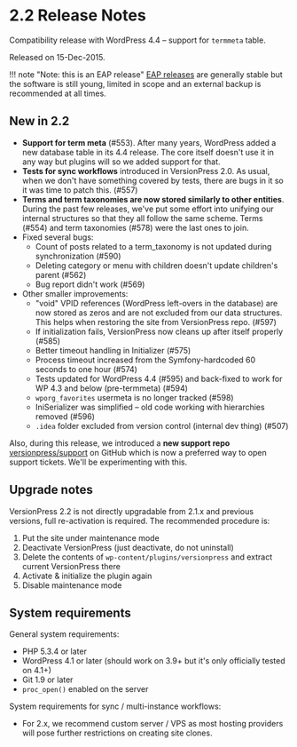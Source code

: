 # 2.2 Release Notes

Compatibility release with WordPress 4.4 – support for `termmeta` table.

Released on 15-Dec-2015.

!!! note "Note: this is an EAP release"
    [EAP releases](../getting-started/about-eap.md) are generally stable but the software is still young, limited in scope and an external backup is recommended at all times.


## New in 2.2

 - **Support for term meta** (#553). After many years, WordPress added a new database table in its 4.4 release. The core itself doesn't use it in any way but plugins will so we added support for that.
 - **Tests for sync workflows** introduced in VersionPress 2.0. As usual, when we don't have something covered by tests, there are bugs in it so it was time to patch this. (#557)
 - **Terms and term taxonomies are now stored similarly to other entities**. During the past few releases, we've put some effort into unifying our internal structures so that they all follow the same scheme. Terms (#554) and term taxonomies (#578) were the last ones to join.
 - Fixed several bugs:
     - Count of posts related to a term_taxonomy is not updated during synchronization (#590)
     - Deleting category or menu with children doesn't update children's parent (#562)
     - Bug report didn't work (#569)
 - Other smaller improvements:
     - "void" VPID references (WordPress left-overs in the database) are now stored as zeros and are not excluded from our data structures. This helps when restoring the site from VersionPress repo. (#597)
     - If initialization fails, VersionPress now cleans up after itself properly (#585)
     - Better timeout handling in Initializer (#575)
     - Process timeout increased from the Symfony-hardcoded 60 seconds to one hour (#574)
     - Tests updated for WordPress 4.4 (#595) and back-fixed to work for WP 4.3 and below (pre-termmeta) (#594)
     - `wporg_favorites` usermeta is no longer tracked (#598)
     - IniSerializer was simplified – old code working with hierarchies removed (#596)
     - `.idea` folder excluded from version control (internal dev thing) (#507)

Also, during this release, we introduced a **new support repo** [versionpress/support](https://github.com/versionpress/support) on GitHub which is now a preferred way to open support tickets. We'll be experimenting with this.


## Upgrade notes

VersionPress 2.2 is not directly upgradable from 2.1.x and previous versions, full re-activation is required. The recommended procedure is:

 1. Put the site under maintenance mode
 2. Deactivate VersionPress (just deactivate, do not uninstall)
 3. Delete the contents of `wp-content/plugins/versionpress` and extract current VersionPress there
 4. Activate & initialize the plugin again
 5. Disable maintenance mode


## System requirements

General system requirements:

 - PHP 5.3.4 or later
 - WordPress 4.1 or later (should work on 3.9+ but it's only officially tested on 4.1+)
 - Git 1.9 or later
 - `proc_open()` enabled on the server

System requirements for sync / multi-instance workflows:

 - For 2.x, we recommend custom server / VPS as most hosting providers will pose further restrictions on creating site clones.
